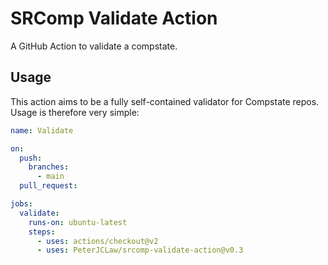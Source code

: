 # SRComp Validate Action

A GitHub Action to validate a compstate.

## Usage

This action aims to be a fully self-contained validator for Compstate repos. Usage is therefore very simple:

``` yaml
name: Validate

on:
  push:
    branches:
      - main
  pull_request:

jobs:
  validate:
    runs-on: ubuntu-latest
    steps:
      - uses: actions/checkout@v2
      - uses: PeterJCLaw/srcomp-validate-action@v0.3
```
